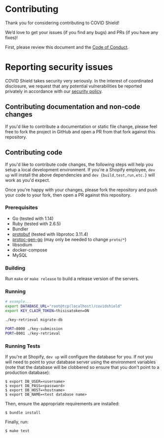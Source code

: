 # Contributing

Thank you for considering contributing to COVID Shield!

We’d love to get your issues (if you find any bugs) and PRs (if you have any fixes)!

First, please review this document and the [Code of Conduct](CODE_OF_CONDUCT.md).

# Reporting security issues

COVID Shield takes security very seriously. In the interest of coordinated disclosure,
we request that any potential vulnerabilities be reported privately in accordance with
our [security policy](SECURITY.md).

## Contributing documentation and non-code changes

If you'd like to contribute a documentation or static file change, please
feel free to fork the project in GitHub and open a PR from that fork against
this repository.

## Contributing code

If you'd like to contribute code changes, the following steps will help you
setup a local development environment. If you're a Shopify employee, `dev up`
will install the above dependencies and `dev {build,test,run,etc.}` will work
as you'd expect.

Once you're happy with your changes, please fork the repository and push your
code to your fork, then open a PR against this repository.

### Prerequisites

* Go (tested with 1.14)
* Ruby (tested with 2.6.5)
* Bundler
* [protobuf](https://developers.google.com/protocol-buffers/) (tested with libprotoc 3.11.4)
* [protoc-gen-go](https://github.com/golang/protobuf) (may only be needed to change `proto/*`)
* libsodium
* docker-compose
* MySQL

### Building

Run `make` or `make release` to build a release version of the servers.

### Running

```bash
# example...
export DATABASE_URL="root@tcp(localhost)/covidshield"
export KEY_CLAIM_TOKEN=thisisatoken=ON

./key-retrieval migrate-db

PORT=8000 ./key-submission
PORT=8001 ./key-retrieval
```

### Running Tests

If you're at Shopify, `dev up` will configure the database for you. If not
you will need to point to your database server using the environment variables
(note that the database will be clobbered so ensure that you don't point to a
production database):

```shell
$ export DB_USER=<username>
$ export DB_PASS=<password>
$ export DB_HOST=<hostname>
$ export DB_NAME=<test database name>
```

Then, ensure the appropriate requirements are installed:

```shell
$ bundle install
```

Finally, run:
```shell
$ make test
```

